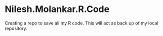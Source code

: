 # Nilesh.Molankar.R.Code
Creating a repo to save all my R code. This will act as back up of my local repository.
